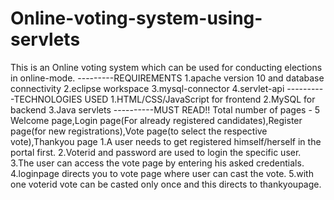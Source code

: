 # Online-voting-system-using-servlets

This is an Online voting system which can be used for conducting elections in online-mode.
---------REQUIREMENTS
1.apache version 10 and database connectivity
2.eclipse workspace
3.mysql-connector
4.servlet-api
----------TECHNOLOGIES USED
1.HTML/CSS/JavaScript for frontend
2.MySQL for backend
3.Java servlets
----------MUST READ!!
Total number of pages - 5
Welcome page,Login page(For already registered candidates),Register page(for new registrations),Vote page(to select the respective vote),Thankyou page
1.A user needs to get registered himself/herself in the portal first.
2.Voterid and password are used to login the specific user.
3.The user can access the vote page by entering his asked credentials.
4.loginpage directs you to vote page where user can cast the vote.
5.with one voterid vote can be casted only once and this directs to thankyoupage.

